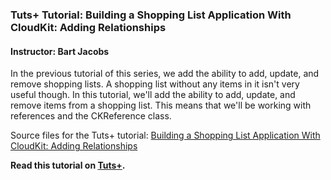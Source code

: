 ### Tuts+ Tutorial: Building a Shopping List Application With CloudKit: Adding Relationships

#### Instructor: Bart Jacobs

In the previous tutorial of this series, we add the ability to add, update, and remove shopping lists. A shopping list without any items in it isn't very useful though. In this tutorial, we'll add the ability to add, update, and remove items from a shopping list. This means that we'll be working with references and the CKReference class.

Source files for the Tuts+ tutorial: [Building a Shopping List Application With CloudKit: Adding Relationships](http://code.tutsplus.com/tutorials/building-a-shopping-list-application-with-cloudkit-adding-relationships--cms-25342)

**Read this tutorial on [Tuts+](https://code.tutsplus.com).**
